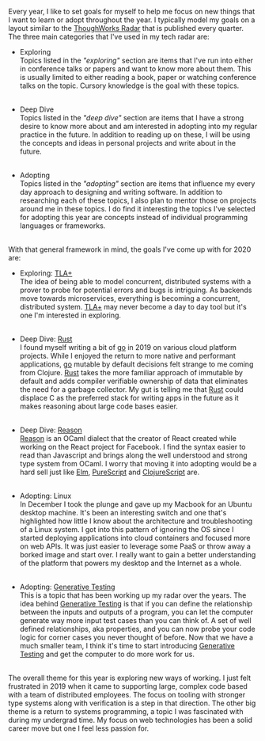 Every year, I like to set goals for myself to help me focus on new things that I want to learn or adopt throughout 
the year. I typically model my goals on a layout similar to the [ThoughWorks Radar][thoughtworks-tech-radar] that
is published every quarter. The three main categories that I've used in my tech radar are:

* Exploring <br/>
  Topics listed in the _"exploring"_ section are items that I've run into either in conference talks or papers
  and want to know more about them. This is usually limited to either reading a book, paper or watching conference
  talks on the topic. Cursory knowledge is the goal with these topics.
  <br/><br/>
  
* Deep Dive <br/>
  Topics listed in the _"deep dive"_ section are items that I have a strong desire to know more about
  and am interested in adopting into my regular practice in the future. In addition to reading up on these,
  I will be using the concepts and ideas in personal projects and write about in the future.
  <br/><br/>
  
* Adopting <br/>
  Topics listed in the _"adopting"_ section are items that influence my every day approach to designing
  and writing software. In addition to researching each of these topics, I also plan to mentor those on projects around
  me in these topics. I do find it interesting the topics I've selected for adopting this year are concepts instead of 
  individual programming languages or frameworks. 
  <br/><br/>

With that general framework in mind, the goals I've come up with for 2020 are: 

* Exploring: [TLA+][tla] <br/>
  The idea of being able to model concurrent, distributed systems with a prover to probe for potential errors
  and bugs is intriguing. As backends move towards microservices, everything is becoming a concurrent, distributed
  system. [TLA+][tla] may never become a day to day tool but it's one I'm interested in exploring. 
  <br/><br/>

* Deep Dive: [Rust][rust] <br/>
  I found myself writing a bit of [go][go-lang] in 2019 on various cloud platform projects. While I enjoyed the return
  to more native and performant applications, [go][go-lang] mutable by default decisions felt strange to me coming from
  Clojure. [Rust][rust] takes the more familiar approach of immutable by default and adds compiler verifiable ownership
  of data that eliminates the need for a garbage collector. My gut is telling me that [Rust][rust] could displace C as
  the preferred stack for writing apps in the future as it makes reasoning about large code bases easier.
  <br/><br/>
  
* Deep Dive: [Reason][reason] <br/>
  [Reason][reason] is an OCaml dialect that the creator of React created while working on the React project for Facebook. I
  find the syntax easier to read than Javascript and brings along the well understood and strong type system from OCaml.
  I worry that moving it into adopting would be a hard sell just like [Elm][elm], [PureScript][purescript] 
  and [ClojureScript][cljs] are. 
  <br/><br/>
  
* Adopting: Linux <br/>
  In December I took the plunge and gave up my Macbook for an Ubuntu desktop machine. It's been an interesting
  switch and one that's highlighted how little I know about the architecture and troubleshooting of a Linux system.
  I got into this pattern of ignoring the OS since I started deploying applications into cloud containers and focused 
  more on web APIs. It was just easier to leverage some PaaS or throw away a borked image and start over. I really want
  to gain a better understanding of the platform that powers my desktop and the Internet as a whole.
  <br/><br/>
  
* Adopting: [Generative Testing][gen-testing] <br/>
  This is a topic that has been working up my radar over the years. The idea behind [Generative Testing][gen-testing]
  is that if you can define the relationship between the inputs and outputs of a program, you can let the computer
  generate way more input test cases than you can think of. A set of well defined relationships, aka properties, and
  you can now probe your code logic for corner cases you never thought of before. Now that we have a much smaller team,
  I think it's time to start introducing [Generative Testing][gen-testing] and get the computer to do more work for us.
  <br/><br/>

The overall theme for this year is exploring new ways of working. I just felt frustrated in 2019 when it came to
supporting large, complex code based with a team of distributed employees. The focus on tooling with stronger type
systems along with verification is a step in that direction. The other big theme is a return to systems programming,
a topic I was fascinated with during my undergrad time. My focus on web technologies has been a solid career move but
one I feel less passion for.


[go-lang]: https://golang.org/
[tla]: https://lamport.azurewebsites.net/tla/tla.html
[thoughtworks-tech-radar]: https://www.thoughtworks.com/radar
[rust]: https://www.rust-lang.org/
[reason]: https://reasonml.github.io/
[elm]: http://elm-lang.org/
[purescript]: http://www.purescript.org/
[cljs]: https://clojurescript.org/
[gen-testing]: https://8thlight.com/blog/connor-mendenhall/2013/10/31/check-your-work.html
